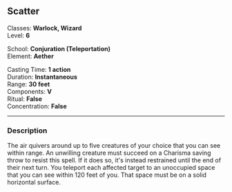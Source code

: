 ## Scatter

Classes: **Warlock, Wizard**  
Level: **6**  

School: **Conjuration (Teleportation)**  
Element: **Aether**  

Casting Time: **1 action**  
Duration: **Instantaneous**  
Range: **30 feet**  
Components: **V**  
Ritual: **False**  
Concentration: **False**  

------

### Description

The air quivers around up to five creatures of your choice that you can see within range. An unwilling creature must succeed on a Charisma saving throw to resist this spell. If it does so, it's instead restrained until the end of their next turn. You teleport each affected target to an unoccupied space that you can see within 120 feet of you. That space must be on a solid horizontal surface.